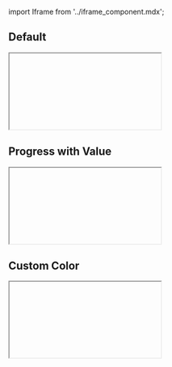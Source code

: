 import Iframe from '../iframe_component.mdx';

## Default
<Iframe id='components-progress--default' > </Iframe>

## Progress with Value
<Iframe id='components-progress--progress-with-value' > </Iframe>

## Custom Color
<Iframe id='components-progress--custom-color' > </Iframe>